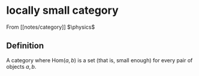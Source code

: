 # locally small category
From [[notes/category]]
$\physics$
## Definition
A category where $\mathrm{Hom}(a, b)$ is a set (that is, small enough) for every pair of objects $a, b$.